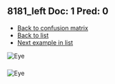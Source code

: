 ## 8181_left Doc: 1 Pred: 0
- [Back to confusion matrix](https://github.com/juliandewit/kaggle_retinopathy/blob/master/matrix.md)
- [Back to list](https://github.com/juliandewit/kaggle_retinopathy/blob/master/lists/10/list.md)
- [Next example in list](https://github.com/juliandewit/kaggle_retinopathy/blob/master/lists/10/82/8203_right.md)

![Eye](https://retinopaty.blob.core.windows.net/size1024/8181_left_1.jpeg)

### 

![Eye]()
